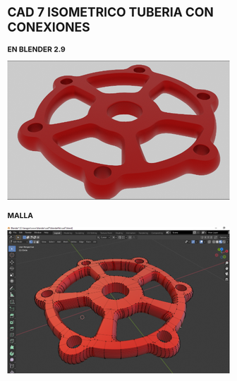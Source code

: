 # CAD 7 ISOMETRICO TUBERIA CON CONEXIONES


### EN BLENDER 2.9
![alt text](image.png)

### MALLA
![alt text](image-1.png)

